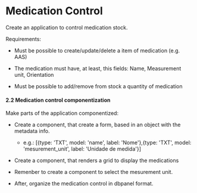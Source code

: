 # Medication Control
Create an application to control medication stock.

Requirements:

- Must be possible to create/update/delete a item of medication (e.g. AAS)

- The medication must have, at least, this fields: Name, Measurement unit, Orientation

- Must be possible to add/remove from stock a quantity of medication


#### 2.2 Medication control componentization

Make parts of the application componentized:

- Create a component, that create a form, based in an object with the metadata info. 

  - e.g.: [{type: 'TXT', model: 'name', label: 'Nome'},{type: 'TXT', model: 'mesurement_unit', label: 'Unidade de medida'}]

- Create a component, that renders a grid to display the medications

- Remenber to create a component to select the mesurement unit.

- After, organize the medication control in dbpanel format.
